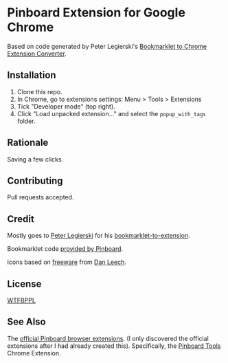 # Pinboard Extension for Google Chrome

Based on code generated by Peter Legierski's [Bookmarklet to Chrome Extension Converter](http://blog.self.li/post/16366939413/how-to-convert-bookmarklet-to-chrome-extension).

## Installation

1. Clone this repo.
2. In Chrome, go to extensions settings: Menu > Tools > Extensions
3. Tick "Developer mode" (top right).
4. Click "Load unpacked extension..." and select the `popup_with_tags` folder.

## Rationale

Saving a few clicks.

## Contributing

Pull requests accepted.

## Credit

Mostly goes to [Peter Legierski](https://github.com/legierski) for his [bookmarklet-to-extension](https://github.com/legierski/bookmarklet-to-extension).

Bookmarklet code [provided by Pinboard](https://pinboard.in/howto/#saving).

Icons based on [freeware](http://www.iconarchive.com/show/simple-icons-by-danleech/pinboard-icon.html) from [Dan Leech](https://github.com/danleech).

## License

[WTFBPPL](http://tomlea.co.uk/WTFBPPL.txt)

## See Also

The [official Pinboard browser extensions](https://pinboard.in/extensions/). (I only discovered the official extensions after I had already created this).
Specifically, the [Pinboard Tools](https://chrome.google.com/webstore/detail/pinboard-tools/dpaohcncbmkojcpcjaojcehdlnjfbjkl?hl=en) Chrome Extension.

